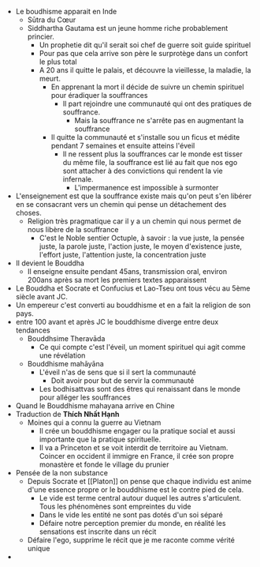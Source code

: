 - Le boudhisme apparait en Inde
	- Sūtra du Cœur
	- Siddhartha Gautama est un jeune homme riche probablement princier.
		- Un prophetie dit qu'il serait soi chef de guerre soit guide spirituel
		- Pour pas que cela arrive son père le surprotège dans un confort le plus total
		- A 20 ans il quitte le palais, et découvre la vieillesse, la maladie, la meurt.
			- En apprenant la mort il décide de suivre un chemin spirituel pour éradiquer la souffrances
				- Il part rejoindre une communauté  qui ont des pratiques de souffrance.
					- Mais la souffrance ne s'arrête pas en augmentant la souffrance
			- Il quitte la communauté et s'installe sou un ficus et médite pendant 7 semaines et ensuite atteins l'éveil
				- Il ne ressent plus la souffrances car le monde est tisser du même file, la souffrance est lié au fait que nos ego sont attacher à des convictions qui rendent la vie infernale.
					- L'impermanence est impossible à surmonter
- L'enseignement est que la souffrance existe mais qu'on peut s'en libérer en se consacrant vers un chemin qui pense un détachement des choses.
	- Religion très pragmatique car il y a un chemin qui nous permet de nous libère de la souffrance
		- C'est le Noble sentier Octuple, à savoir : la vue juste, la pensée juste, la parole juste, l'action juste, le moyen d'existence juste, l'effort juste, l'attention juste, la concentration juste
- Il devient le Bouddha
	- Il enseigne ensuite pendant 45ans, transmission oral, environ 200ans après sa mort les premiers textes apparaissent
- Le Bouddha et Socrate et Confucius et Lao-Tseu ont tous vécu au 5ème siècle avant JC.
- Un empereur c'est converti au bouddhisme et en a fait la religion de son pays.
- entre 100 avant et après JC le bouddhisme diverge entre deux tendances
	- Bouddhsime Theravāda
		- Ce qui compte c'est l'éveil, un moment spirituel qui agit comme une révélation
	- Bouddhisme mahāyāna
		- L'éveil n'as de sens que si il sert la communauté
			- Doit avoir pour but de servir la communauté
		- Les bodhisattvas sont des êtres qui renaissant dans le monde pour alléger les souffrances
- Quand le Bouddhisme mahayana arrive en Chine
- Traduction de **Thích Nhất Hạnh**
	- Moines qui a connu la guerre au Vietnam
		- Il crée un bouddhisme engager ou la pratique social et aussi importante que la pratique spirituelle.
		- Il va a Princeton et se voit interdit de territoire au Vietnam. Coincer en occident il immigre en France, il crée son propre monastère et fonde le village du prunier
- Pensée de la non substance
	- Depuis Socrate et [[Platon]] on pense que chaque individu est anime d'une essence propre or le bouddhisme est le contre pied de cela.
		- Le vide est terme central autour duquel les autres s'articulent. Tous les phénomènes sont empreintes du vide
		- Dans le vide les entité ne sont pas dotés d'un soi séparé
		- Défaire notre perception premier du monde, en réalité les sensations est inscrite dans un récit
	- Défaire l'ego, supprime le récit que je me raconte comme vérité unique
-